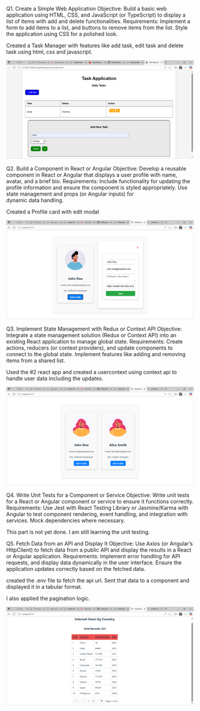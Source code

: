 Q1. Create a Simple Web Application
    Objective: Build a basic web application using HTML, CSS, and JavaScript (or TypeScript) to display a list of items with add and delete functionalities.
    Requirements: Implement a form to add items to a list, and buttons to remove items from the list. Style the application using CSS for a polished look.

Created a Task Manager with features like add task, edit task and delete task using html, css and javascript.

![Reference Image](images/q1.png)

Q2. Build a Component in React or Angular
    Objective: Develop a reusable component in React or Angular that displays a user profile with name, avatar, and a brief bio.
    Requirements: Include functionality for updating the profile information and ensure the component is styled appropriately. Use state management and props (or Angular inputs) for       
                  dynamic data handling.

Created a Profile card with edit modal

![Reference Image](images/q2.png)

Q3. Implement State Management with Redux or Context API
    Objective: Integrate a state management solution (Redux or Context API) into an existing React application to manage global state.
    Requirements: Create actions, reducers (or context providers), and update components to connect to the global state. Implement features like adding and removing items from a shared list.

Used the #2 react app and created a usercontext using context api to handle user data including the updates.

![Reference Image](images/q3.png)

Q4. Write Unit Tests for a Component or Service
    Objective: Write unit tests for a React or Angular component or service to ensure it functions correctly.
    Requirements: Use Jest with React Testing Library or Jasmine/Karma with Angular to test component rendering, event handling, and integration with services. Mock dependencies where necessary. 

This part is not yet done. I am still learning the unit testing.

Q5. Fetch Data from an API and Display It
    Objective: Use Axios (or Angular’s HttpClient) to fetch data from a public API and display the results in a React or Angular application.
    Requirements: Implement error handling for API requests, and display data dynamically in the user interface. Ensure the application updates correctly based on the fetched data.

created the .env file to fetch the api url. Sent that data to a component and displayed it in a tabular format. 

I also applied the pagination logic.

![Reference Image](images/q5.png)
